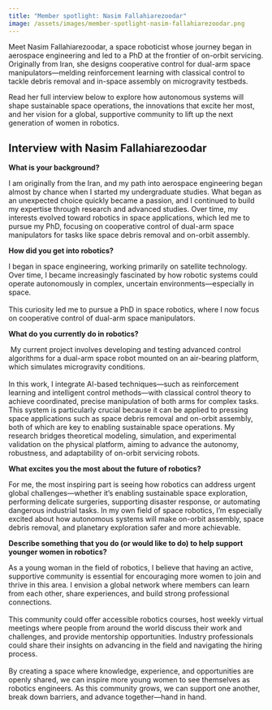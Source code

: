 ```yaml
---
title: "Member spotlight: Nasim Fallahiarezoodar"
image: /assets/images/member-spotlight-nasim-fallahiarezoodar.png
---
```

Meet Nasim Fallahiarezoodar, a space roboticist whose journey began in aerospace engineering and led to a PhD at the frontier of on-orbit servicing. Originally from Iran, she designs cooperative control for dual-arm space manipulators—melding reinforcement learning with classical control to tackle debris removal and in-space assembly on microgravity testbeds.

Read her full interview below to explore how autonomous systems will shape sustainable space operations, the innovations that excite her most, and her vision for a global, supportive community to lift up the next generation of women in robotics.

## Interview with Nasim Fallahiarezoodar

**What is your background?**

I am originally from the Iran, and my path into aerospace engineering began almost by chance when I started my undergraduate studies. What began as an unexpected choice quickly became a passion, and I continued to build my expertise through research and advanced studies. Over time, my interests evolved toward robotics in space applications, which led me to pursue my PhD, focusing on cooperative control of dual-arm space manipulators for tasks like space debris removal and on-orbit assembly.

**How did you get into robotics?**

I began in space engineering, working primarily on satellite technology. Over time, I became increasingly fascinated by how robotic systems could operate autonomously in complex, uncertain environments—especially in space.\
\
This curiosity led me to pursue a PhD in space robotics, where I now focus on cooperative control of dual-arm space manipulators.

**What do you currently do in robotics?**

 My current project involves developing and testing advanced control algorithms for a dual-arm space robot mounted on an air-bearing platform, which simulates microgravity conditions.\
\
In this work, I integrate AI-based techniques—such as reinforcement learning and intelligent control methods—with classical control theory to achieve coordinated, precise manipulation of both arms for complex tasks. This system is particularly crucial because it can be applied to pressing space applications such as space debris removal and on-orbit assembly, both of which are key to enabling sustainable space operations. My research bridges theoretical modeling, simulation, and experimental validation on the physical platform, aiming to advance the autonomy, robustness, and adaptability of on-orbit servicing robots.

**What excites you the most about the future of robotics?**

For me, the most inspiring part is seeing how robotics can address urgent global challenges—whether it’s enabling sustainable space exploration, performing delicate surgeries, supporting disaster response, or automating dangerous industrial tasks. In my own field of space robotics, I’m especially excited about how autonomous systems will make on-orbit assembly, space debris removal, and planetary exploration safer and more achievable.

**Describe something that you do (or would like to do) to help support younger women in robotics?**

As a young woman in the field of robotics, I believe that having an active, supportive community is essential for encouraging more women to join and thrive in this area. I envision a global network where members can learn from each other, share experiences, and build strong professional connections.\
\
This community could offer accessible robotics courses, host weekly virtual meetings where people from around the world discuss their work and challenges, and provide mentorship opportunities. Industry professionals could share their insights on advancing in the field and navigating the hiring process.\
\
By creating a space where knowledge, experience, and opportunities are openly shared, we can inspire more young women to see themselves as robotics engineers. As this community grows, we can support one another, break down barriers, and advance together—hand in hand.